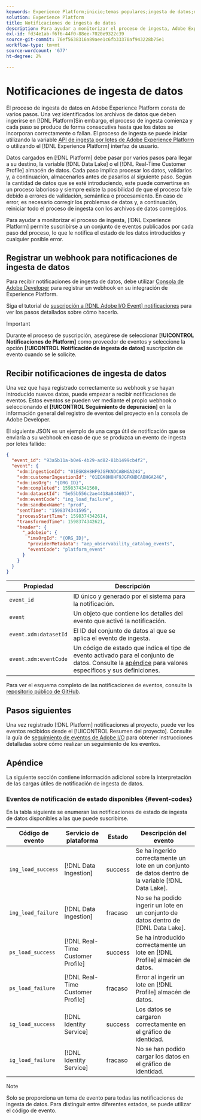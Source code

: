 ```yaml
---
keywords: Experience Platform;inicio;temas populares;ingesta de datos;notificaciones;eventos de suscripción;eventos de estado de ingesta de datos;eventos de estado;suscribirse;notificaciones de estado;
solution: Experience Platform
title: Notificaciones de ingesta de datos
description: Para ayudar a monitorizar el proceso de ingesta, Adobe Experience Platform permite suscribirse a un conjunto de eventos que se publican en cada paso del proceso, notificándole el estado de los datos introducidos y cualquier posible error.
exl-id: fd34e1ab-f6f6-44f0-88ee-7020e9322c39
source-git-commit: 76ef5638316a89aee1c6fb33370af943228b75e1
workflow-type: tm+mt
source-wordcount: '677'
ht-degree: 2%

---
```


# Notificaciones de ingesta de datos

El proceso de ingesta de datos en Adobe Experience Platform consta de varios pasos. Una vez identificados los archivos de datos que deben ingerirse en [!DNL Platform]Sin embargo, el proceso de ingesta comienza y cada paso se produce de forma consecutiva hasta que los datos se incorporan correctamente o fallan. El proceso de ingesta se puede iniciar utilizando la variable [API de ingesta por lotes de Adobe Experience Platform](https://developer.adobe.com/experience-platform-apis/references/batch-ingestion/) o utilizando el [!DNL Experience Platform] interfaz de usuario.

Datos cargados en [!DNL Platform] debe pasar por varios pasos para llegar a su destino, la variable [!DNL Data Lake] o el [!DNL Real-Time Customer Profile] almacén de datos. Cada paso implica procesar los datos, validarlos y, a continuación, almacenarlos antes de pasarlos al siguiente paso. Según la cantidad de datos que se esté introduciendo, este puede convertirse en un proceso laborioso y siempre existe la posibilidad de que el proceso falle debido a errores de validación, semántica o procesamiento. En caso de error, es necesario corregir los problemas de datos y, a continuación, reiniciar todo el proceso de ingesta con los archivos de datos corregidos.

Para ayudar a monitorizar el proceso de ingesta, [!DNL Experience Platform] permite suscribirse a un conjunto de eventos publicados por cada paso del proceso, lo que le notifica el estado de los datos introducidos y cualquier posible error.

## Registrar un webhook para notificaciones de ingesta de datos

Para recibir notificaciones de ingesta de datos, debe utilizar [Consola de Adobe Developer](https://www.adobe.com/go/devs_console_ui) para registrar un webhook en su integración de Experience Platform.

Siga el tutorial de [suscripción a [!DNL Adobe I/O Event] notificaciones](../../observability/alerts/subscribe.md) para ver los pasos detallados sobre cómo hacerlo.

>[!IMPORTANT]
>
>Durante el proceso de suscripción, asegúrese de seleccionar **[!UICONTROL Notificaciones de Platform]** como proveedor de eventos y seleccione la opción **[!UICONTROL Notificación de ingesta de datos]** suscripción de evento cuando se le solicite.

## Recibir notificaciones de ingesta de datos

Una vez que haya registrado correctamente su webhook y se hayan introducido nuevos datos, puede empezar a recibir notificaciones de eventos. Estos eventos se pueden ver mediante el propio webhook o seleccionando el **[!UICONTROL Seguimiento de depuración]** en la información general del registro de eventos del proyecto en la consola de Adobe Developer.

El siguiente JSON es un ejemplo de una carga útil de notificación que se enviaría a su webhook en caso de que se produzca un evento de ingesta por lotes fallido:

```json
{
  "event_id": "93a5b11a-b0e6-4b29-ad82-81b1499cb4f2",
  "event": {
    "xdm:ingestionId": "01EGK8H8HF9JGFKNDCABHGA24G",
    "xdm:customerIngestionId": "01EGK8H8HF9JGFKNDCABHGA24G",
    "xdm:imsOrg": "{ORG_ID}",
    "xdm:completed": 1598374341560,
    "xdm:datasetId": "5e55b556c2ae4418a8446037",
    "xdm:eventCode": "ing_load_failure",
    "xdm:sandboxName": "prod",
    "sentTime": "1598374341595",
    "processStartTime": 1598374342614,
    "transformedTime": 1598374342621,
    "header": {
      "_adobeio": {
        "imsOrgId": "{ORG_ID}",
        "providerMetadata": "aep_observability_catalog_events",
        "eventCode": "platform_event"
      }
    }
  }
}
```

| Propiedad | Descripción |
| --- | --- |
| `event_id` | ID único y generado por el sistema para la notificación. |
| `event` | Un objeto que contiene los detalles del evento que activó la notificación. |
| `event.xdm:datasetId` | El ID del conjunto de datos al que se aplica el evento de ingesta. |
| `event.xdm:eventCode` | Un código de estado que indica el tipo de evento activado para el conjunto de datos. Consulte la [apéndice](#event-codes) para valores específicos y sus definiciones. |

Para ver el esquema completo de las notificaciones de eventos, consulte la [repositorio público de GitHub](https://github.com/adobe/xdm/blob/master/schemas/notifications/ingestion.schema.json).

## Pasos siguientes

Una vez registrado [!DNL Platform] notificaciones al proyecto, puede ver los eventos recibidos desde el [!UICONTROL Resumen del proyecto]. Consulte la guía de [seguimiento de eventos de Adobe I/O](https://www.adobe.io/apis/experienceplatform/events/docs.html#!adobedocs/adobeio-events/master/support/tracing.md) para obtener instrucciones detalladas sobre cómo realizar un seguimiento de los eventos.

## Apéndice

La siguiente sección contiene información adicional sobre la interpretación de las cargas útiles de notificación de ingesta de datos.

### Eventos de notificación de estado disponibles {#event-codes}

En la tabla siguiente se enumeran las notificaciones de estado de ingesta de datos disponibles a las que puede suscribirse.

| Código de evento | Servicio de plataforma | Estado | Descripción del evento |
| --- | ---------------- | ------ | ----------------- |
| `ing_load_success` | [!DNL Data Ingestion] | success | Se ha ingerido correctamente un lote en un conjunto de datos dentro de la variable [!DNL Data Lake]. |
| `ing_load_failure` | [!DNL Data Ingestion] | fracaso | No se ha podido ingerir un lote en un conjunto de datos dentro de [!DNL Data Lake]. |
| `ps_load_success` | [!DNL Real-Time Customer Profile] | success | Se ha introducido correctamente un lote en [!DNL Profile] almacén de datos. |
| `ps_load_failure` | [!DNL Real-Time Customer Profile] | fracaso | Error al ingerir un lote en [!DNL Profile] almacén de datos. |
| `ig_load_success` | [!DNL Identity Service] | success | Los datos se cargaron correctamente en el gráfico de identidad. |
| `ig_load_failure` | [!DNL Identity Service] | fracaso | No se han podido cargar los datos en el gráfico de identidad. |

>[!NOTE]
>
>Solo se proporciona un tema de evento para todas las notificaciones de ingesta de datos. Para distinguir entre diferentes estados, se puede utilizar el código de evento.
